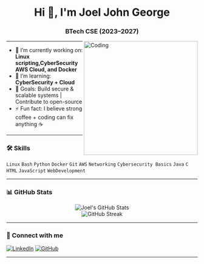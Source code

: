 <h1 align="center">Hi 👋, I'm Joel John George</h1>
<h3 align="center">BTech CSE (2023–2027)</h3>

<img align="right" alt="Coding" width="300" src="https://media.giphy.com/media/qgQUggAC3Pfv687qPC/giphy.gif">

---

- 🔭 I’m currently working on: **Linux scripting,CyberSecurity AWS Cloud, and Docker**
- 🌱 I’m learning: **CyberSecurity + Cloud**
- 🧠 Goals: Build secure & scalable systems | Contribute to open-source
- ⚡ Fun fact: I believe strong coffee + coding can fix anything ☕

---

### 🛠️ Skills
`Linux` `Bash` `Python` `Docker` `Git` `AWS` `Networking` `Cybersecurity Basics` `Java` `C` `HTML` `JavaScript` `WebDevelopment`

---

### 📊 GitHub Stats

<p align="center">
  <img src="https://github-readme-stats.vercel.app/api?username=joeljohngeorge8080&show_icons=true&theme=radical" alt="Joel's GitHub Stats" />
  <br/>
  <img src="https://github-readme-streak-stats.herokuapp.com?user=joeljohngeorge8080&theme=radical" alt="GitHub Streak"/>
</p>

---

### 🔗 Connect with me

[![LinkedIn](https://img.shields.io/badge/-Joel_John-blue?style=flat-square&logo=Linkedin&logoColor=white&link=https://linkedin.com/in/your-link)](https://www.linkedin.com/in/joel-john-george-716874287?utm_source=share&utm_campaign=share_via&utm_content=profile&utm_medium=android_app)
[![GitHub](https://img.shields.io/badge/-GitHub-000?style=flat-square&logo=github&logoColor=white)](https://github.com/joeljohngeorge8080)

---

